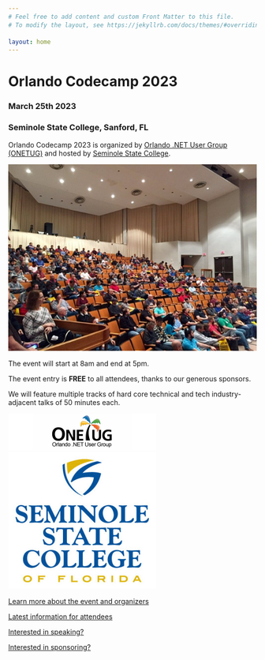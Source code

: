 ```yaml
---
# Feel free to add content and custom Front Matter to this file.
# To modify the layout, see https://jekyllrb.com/docs/themes/#overriding-theme-defaults

layout: home
---
```

# Orlando Codecamp 2023

### March 25th 2023

### Seminole State College, Sanford, FL

Orlando Codecamp 2023 is organized by [Orlando .NET User Group (ONETUG)](https://onetug.net) and hosted by [Seminole State College](https://www.seminolestate.edu/).

![Orlando CC Keynote](./img/occ2.jpg "Orlando CC KeyNote")

The event will start at 8am and end at 5pm.

The event entry is **FREE** to all attendees, thanks to our generous sponsors.

We will feature multiple tracks of hard core technical and tech industry-adjacent talks of 50 minutes each.

![ONETUG Logo](./img/onetug.png "Orlando .NET User Group")![Seminole State College Logo](./img/SeminoleState.png "Seminole State College")

[Learn more about the event and organizers](/about)

[Latest information for attendees](/attendee)

[Interested in speaking?](/speaker)

[Interested in sponsoring?](/sponsor)
